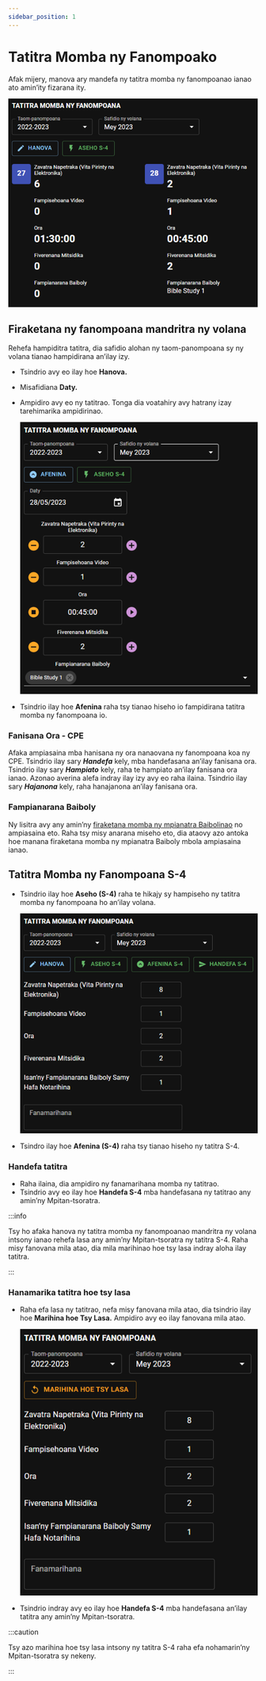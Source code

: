 ```yaml
---
sidebar_position: 1
---
```


# Tatitra Momba ny Fanompoako

Afak mijery, manova ary mandefa ny tatitra momba ny fanompoanao ianao ato amin’ity fizarana ity.

![S4 Daily Record View](./cpe_my_reports_mg_2.png)

## Firaketana ny fanompoana mandritra ny volana

Rehefa hampiditra tatitra, dia safidio alohan ny taom-panompoana sy ny volana tianao hampidirana an’ilay izy.

- Tsindrio avy eo ilay hoe **Hanova.**

- Misafidiana **Daty.**

- Ampidiro avy eo ny tatitrao. Tonga dia voatahiry avy hatrany izay tarehimarika ampidirinao.

  ![S4 Daily Record Edit](./cpe_my_reports_mg_1.png)

- Tsindrio ilay hoe **Afenina** raha tsy tianao hiseho io fampidirana tatitra momba ny fanompoana io.

### Fanisana Ora - CPE

Afaka ampiasaina mba hanisana ny ora nanaovana ny fanompoana koa ny CPE. Tsindrio ilay sary ***Handefa*** kely, mba handefasana an’ilay fanisana ora. Tsindrio ilay sary ***Hampiato*** kely, raha te hampiato an’ilay fanisana ora ianao. Azonao averina alefa indray ilay izy avy eo raha ilaina. Tsindrio ilay sary ***Hajanona*** kely, raha hanajanona an’ilay fanisana ora.

### Fampianarana Baiboly

Ny lisitra avy any amin’ny [firaketana momba ny mpianatra Baibolinao](./my_bible_studies) no ampiasaina eto. Raha tsy misy anarana miseho eto, dia ataovy azo antoka hoe manana firaketana momba ny mpianatra Baiboly mbola ampiasaina ianao.

## Tatitra Momba ny Fanompoana S-4

- Tsindrio ilay hoe **Aseho (S-4)** raha te hikajy sy hampiseho ny tatitra momba ny fanompoana ho an’ilay volana.

  ![S4 Report](./cpe_my_reports_mg_3.png)

- Tsindro ilay hoe **Afenina (S-4)** raha tsy tianao hiseho ny tatitra S-4.

### Handefa tatitra

- Raha ilaina, dia ampidiro ny fanamarihana momba ny tatitrao.
- Tsindrio avy eo ilay hoe **Handefa S-4** mba handefasana ny tatitrao any amin’ny Mpitan-tsoratra.

:::info

Tsy ho afaka hanova ny tatitra momba ny fanompoanao mandritra ny volana intsony ianao rehefa lasa any amin’ny Mpitan-tsoratra ny tatitra S-4. Raha misy fanovana mila atao, dia mila marihinao hoe tsy lasa indray aloha ilay tatitra.

:::

### Hanamarika tatitra hoe tsy lasa

- Raha efa lasa ny tatitrao, nefa misy fanovana mila atao, dia tsindrio ilay hoe **Marihina hoe Tsy Lasa.** Ampidiro avy eo ilay fanovana mila atao.

  ![S4 Report Undo](./cpe_my_reports_mg_4.png)

- Tsindrio indray avy eo ilay hoe **Handefa S-4** mba handefasana an’ilay tatitra any amin’ny Mpitan-tsoratra.

:::caution

Tsy azo marihina hoe tsy lasa intsony ny tatitra S-4 raha efa nohamarin’ny Mpitan-tsoratra sy nekeny.

:::